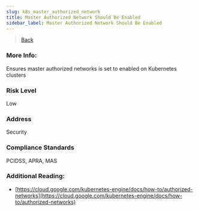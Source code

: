 ```yaml
---
slug: k8s_master_authorized_network
title: Master Authorized Network Should Be Enabled
sidebar_label: Master Authorized Network Should Be Enabled
---
```

> [Back](../../gcpkubemonitoring)

### More Info:
Ensures master authorized networks is set to enabled on Kubernetes clusters

### Risk Level
Low

### Address
Security

### Compliance Standards
PCIDSS, APRA, MAS

### Additional Reading:
- [https://cloud.google.com/kubernetes-engine/docs/how-to/authorized-networks](https://cloud.google.com/kubernetes-engine/docs/how-to/authorized-networks) 
